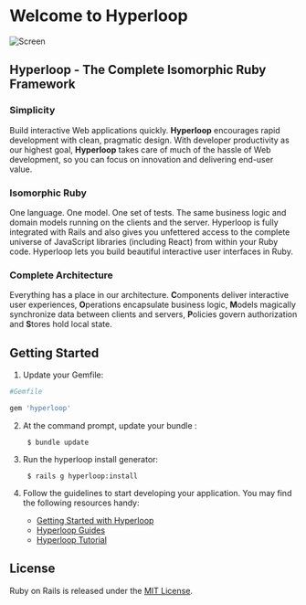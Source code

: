 # Welcome to Hyperloop

![Screen](https://github.com/ruby-hyperloop/hyperloop/blob/master/hyperloop-logo-small-pink.png)

## Hyperloop - The Complete Isomorphic Ruby Framework

### Simplicity
Build interactive Web applications quickly. **Hyperloop** encourages rapid development with clean, pragmatic design. With developer productivity as our highest goal, **Hyperloop** takes care of much of the hassle of Web development, so you can focus on innovation and delivering end-user value.

### Isomorphic Ruby
One language. One model. One set of tests. The same business logic and domain models running on the clients and the server. Hyperloop is fully integrated with Rails and also gives you unfettered access to the complete universe of JavaScript libraries (including React) from within your Ruby code. Hyperloop lets you build beautiful interactive user interfaces in Ruby.

### Complete Architecture
Everything has a place in our architecture. **C**omponents deliver interactive user experiences, **O**perations encapsulate business logic, **M**odels magically synchronize data between clients and servers, **P**olicies govern authorization and **S**tores hold local state.

## Getting Started

1. Update your Gemfile:
        
```ruby
#Gemfile

gem 'hyperloop'
```

2. At the command prompt, update your bundle :

        $ bundle update

3. Run the hyperloop install generator:

        $ rails g hyperloop:install

4. Follow the guidelines to start developing your application. You may find
   the following resources handy:
    * [Getting Started with Hyperloop](http://ruby-hyperloop.io/start)
    * [Hyperloop Guides](http://ruby-hyperloop.io/docs/architecture)
    * [Hyperloop Tutorial](http://ruby-hyperloop.io/tutorials)


## License

Ruby on Rails is released under the [MIT License](http://www.opensource.org/licenses/MIT).

